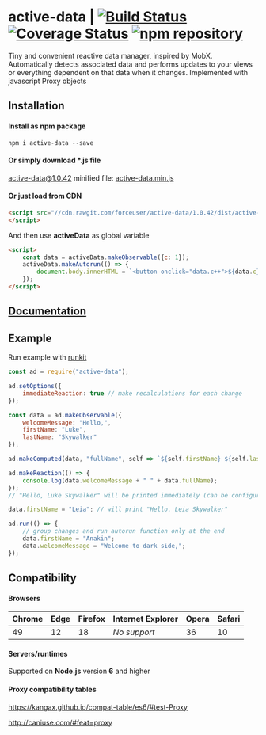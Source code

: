 # active-data | [![Build Status](https://travis-ci.org/forceuser/active-data.svg?branch=master)](https://travis-ci.org/forceuser/active-data) [![Coverage Status](https://img.shields.io/codecov/c/github/forceuser/active-data/master.svg)](https://codecov.io/gh/forceuser/active-data) [![npm repository](https://img.shields.io/npm/v/active-data.svg)](https://www.npmjs.com/package/active-data)

Tiny and convenient reactive data manager, inspired by MobX. Automatically detects associated data and performs updates to your views or everything dependent on that data when it changes. Implemented with javascript Proxy objects

## Installation

#### Install as npm package

```shell
npm i active-data --save
```

#### Or simply download \*.js file

active-data@1.0.42 minified file: [active-data.min.js](https://github.com/forceuser/active-data/releases/download/1.0.42/active-data.min.js)

#### Or just load from CDN

```html
<script src="//cdn.rawgit.com/forceuser/active-data/1.0.42/dist/active-data.min.js">
</script>
```

And then use **activeData** as global variable
```html
<script>
    const data = activeData.makeObservable({c: 1});
    activeData.makeAutorun(() => {
        document.body.innerHTML = `<button onclick="data.c++">${data.c}</button>`;
    });
</script>
```
## [Documentation](./DOCUMENTATION.md)

## Example

Run example with [runkit](https://npm.runkit.com/active-data)

```js
const ad = require("active-data");

ad.setOptions({
	immediateReaction: true // make recalculations for each change
});

const data = ad.makeObservable({
	welcomeMessage: "Hello,",
	firstName: "Luke",
	lastName: "Skywalker"
});

ad.makeComputed(data, "fullName", self => `${self.firstName} ${self.lastName}`);

ad.makeReaction(() => {
	console.log(data.welcomeMessage + " " + data.fullName);
});
// "Hello, Luke Skywalker" will be printed immediately (can be configured)

data.firstName = "Leia"; // will print "Hello, Leia Skywalker"

ad.run(() => {
	// group changes and run autorun function only at the end
	data.firstName = "Anakin";
	data.welcomeMessage = "Welcome to dark side,";
});

```

## Compatibility

#### Browsers

Chrome | Edge | Firefox | Internet Explorer | Opera | Safari
-------|------|---------|-------------------|-------|-------
49 | 12 | 18 | *No support* | 36 | 10

#### Servers/runtimes

Supported on **Node.js** version **6** and higher

#### Proxy compatibility tables

https://kangax.github.io/compat-table/es6/#test-Proxy

http://caniuse.com/#feat=proxy
